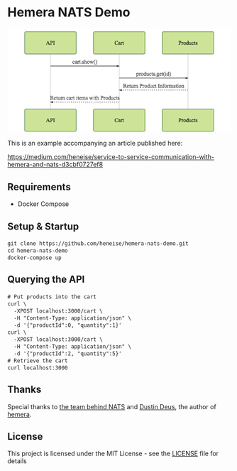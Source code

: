 # Hemera NATS Demo
![example sequence](example.png)

This is an example accompanying an article published here:

https://medium.com/heneise/service-to-service-communication-with-hemera-and-nats-d3cbf0727ef8

## Requirements

- Docker Compose

## Setup & Startup

    git clone https://github.com/heneise/hemera-nats-demo.git
    cd hemera-nats-demo
    docker-compose up

## Querying the API

    # Put products into the cart
    curl \
      -XPOST localhost:3000/cart \
      -H "Content-Type: application/json" \
      -d '{"productId":0, "quantity":1}'
    curl \
      -XPOST localhost:3000/cart \
      -H "Content-Type: application/json" \
      -d '{"productId":2, "quantity":5}'
    # Retrieve the cart
    curl localhost:3000

## Thanks

Special thanks to [the team behind NATS](https://github.com/orgs/nats-io/people) and [Dustin Deus](https://github.com/StarpTech), the author of [hemera](https://github.com/hemerajs/hemera).

## License

This project is licensed under the MIT License - see the [LICENSE](LICENSE) file for details
